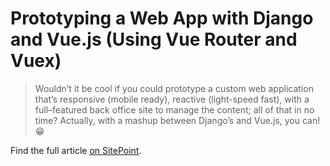 # Prototyping a Web App with Django and Vue.js (Using Vue Router and Vuex)

> Wouldn’t it be cool if you could prototype a custom web application that’s responsive (mobile ready), reactive (light-speed fast), with a full–featured back office site to manage the content; all of that in no time? Actually, with a mashup between Django’s and Vue.js, you can! 😁

Find the full article [on SitePoint](https://www.sitepoint.com/author/luzdealba/).
